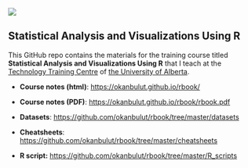 ![](https://github.com/okanbulut/rbook/blob/master/cover.jpg)

## Statistical Analysis and Visualizations Using R

This GitHub repo contains the materials for the training course titled **Statistical Analysis and Visualizations Using R** that I teach at the [Technology Training Centre](https://www.ualberta.ca/technology-training/) of [the University of Alberta](https://www.ualberta.ca/).  


* **Course notes (html)**: <https://okanbulut.github.io/rbook/>

* **Course notes (PDF)**: <https://okanbulut.github.io/rbook/rbook.pdf>

* **Datasets**: <https://github.com/okanbulut/rbook/tree/master/datasets>

* **Cheatsheets**: <https://github.com/okanbulut/rbook/tree/master/cheatsheets>

* **R script:** <https://github.com/okanbulut/rbook/tree/master/R_scripts>

